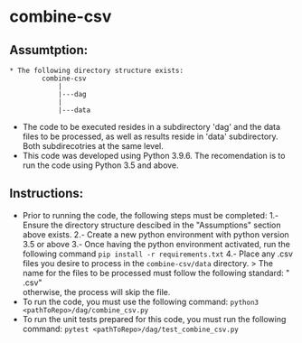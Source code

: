 # combine-csv


## Assumtption:  
	* The following directory structure exists:
			combine-csv
				|
				|---dag
				|
				|---data
       
	
  * The code to be executed resides in a subdirectory 'dag' and the data files to be processed, as well as results reside in 'data' subdirectory.  Both subdirecotries at the same level.
  * This code was developed using Python 3.9.6.  The recomendation is to run the code using Python 3.5 and above.
    
## Instructions:
  * Prior to running the code, the following steps must be completed:
      1.- Ensure the directory structure descibed in the "Assumptions" section above exists.
      2.- Create a new python environment with python version 3.5 or above
      3.- Once having the python environment activated, run the following command `pip install -r requirements.txt`
      4.- Place any .csv files you desire to process in the `combine-csv/data` directory.
          > The name for the files to be processed must follow the following standard:  "<Description or region> <Environment> <Optional numeric value>.csv"         
            otherwise, the process will skip the file.
  * To run the code, you must use the following command:  `python3 <pathToRepo>/dag/combine_csv.py`
  * To run the unit tests prepared for this code, you must run the following command:  `pytest <pathToRepo>/dag/test_combine_csv.py`
  
